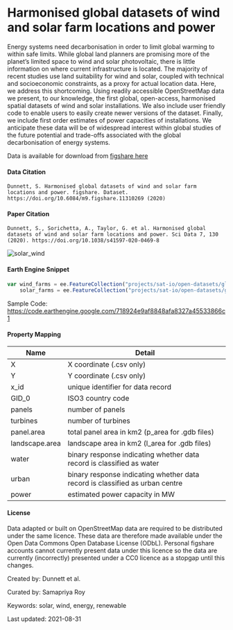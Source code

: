 # Harmonised global datasets of wind and solar farm locations and power

Energy systems need decarbonisation in order to limit global warming to within safe limits. While global land planners are promising more of the planet’s limited space to wind and solar photovoltaic, there is little information on where current infrastructure is located. The majority of recent studies use land suitability for wind and solar, coupled with technical and socioeconomic constraints, as a proxy for actual location data. Here, we address this shortcoming. Using readily accessible OpenStreetMap data we present, to our knowledge, the first global, open-access, harmonised spatial datasets of wind and solar installations. We also include user friendly code to enable users to easily create newer versions of the dataset. Finally, we include first order estimates of power capacities of installations. We anticipate these data will be of widespread interest within global studies of the future potential and trade-offs associated with the global decarbonisation of energy systems.

Data is available for download from [figshare here](https://figshare.com/articles/dataset/Harmonised_global_datasets_of_wind_and_solar_farm_locations_and_power/11310269)


#### Data Citation

```
Dunnett, S. Harmonised global datasets of wind and solar farm locations and power. figshare. Dataset. https://doi.org/10.6084/m9.figshare.11310269 (2020)
```

#### Paper Citation

```
Dunnett, S., Sorichetta, A., Taylor, G. et al. Harmonised global datasets of wind and solar farm locations and power. Sci Data 7, 130 (2020). https://doi.org/10.1038/s41597-020-0469-8
```

![solar_wind](https://user-images.githubusercontent.com/25802584/131460423-f5acebf1-d53b-48e7-a97a-9abab4ca8207.gif)

#### Earth Engine Snippet

```js
var wind_farms = ee.FeatureCollection("projects/sat-io/open-datasets/global_wind_farms_2020");
    solar_farms = ee.FeatureCollection("projects/sat-io/open-datasets/global_solar_farms_2020");
```

Sample Code: https://code.earthengine.google.com/718924e9af8848afa8327a45533866c1

#### Property Mapping

|Name              |Detail          |
|------------------|----------------|
|X                 |X coordinate (.csv only)|
|Y                 |Y coordinate (.csv only)|
|x_id              |unique identifier for data record|
|GID_0             |ISO3 country code|
|panels            |number of panels|
|turbines          |number of turbines|
|panel.area        |total panel area in km2 (p_area for .gdb files)|
|landscape.area    |landscape area in km2 (l_area for .gdb files)|
|water             |binary response indicating whether data record is classified as water|
|urban             |binary response indicating whether data record is classified as urban centre|
|power             |estimated power capacity in MW|


#### License
Data adapted or built on OpenStreetMap data are required to be distributed under the same licence. These data are therefore made available under the Open Data Commons Open Database License (ODbL). Personal figshare accounts cannot currently present data under this licence so the data are currently (incorrectly) presented under a CC0 licence as a stopgap until this changes.

Created by: Dunnett et al.

Curated by: Samapriya Roy

Keywords:  solar, wind, energy, renewable

Last updated: 2021-08-31

